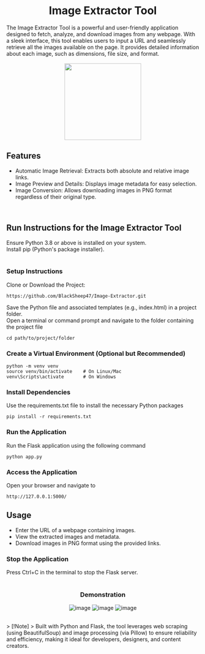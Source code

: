 <H1 align="center"> Image Extractor Tool </H1>
The Image Extractor Tool is a powerful and user-friendly application designed to fetch, analyze, and download images from any webpage. With a sleek interface, this tool enables users to input a URL and seamlessly retrieve all the images available on the page. It provides detailed information about each image, such as dimensions, file size, and format.<br>
<br>
<div align="center">
  
<img src="https://github.com/user-attachments/assets/4f9e4599-b4fb-40b6-9c32-27026a86c086" style="width: 200px; height: 200px;">

</div>

<h2>Features</h2>

* Automatic Image Retrieval: Extracts both absolute and relative image links.
* Image Preview and Details: Displays image metadata for easy selection.
* Image Conversion: Allows downloading images in PNG format regardless of their original type.

<br>
<h2>Run Instructions for the Image Extractor Tool</h2>
Ensure Python 3.8 or above is installed on your system.<br>
Install pip (Python's package installer).<br>

<br>
<h3>Setup Instructions</h3>
Clone or Download the Project: 

`https://github.com/BlackSheep47/Image-Extractor.git`<br>

Save the Python file and associated templates (e.g., index.html) in a project folder.<br>
Open a terminal or command prompt and navigate to the folder containing the project file

`cd path/to/project/folder`

<h3>Create a Virtual Environment (Optional but Recommended)</h3>

`python -m venv venv` <br>
`source venv/bin/activate    # On Linux/Mac` <br>
`venv\Scripts\activate       # On Windows`<br>

<h3>Install Dependencies</h3>
Use the requirements.txt file to install the necessary Python packages<br>

`pip install -r requirements.txt`<br>

<h3>Run the Application</h3>
Run the Flask application using the following command<br>

`python app.py`

<h3>Access the Application</h3>
Open your browser and navigate to<br>

`http://127.0.0.1:5000/`

<h2>Usage</h2>

* Enter the URL of a webpage containing images.
* View the extracted images and metadata.
* Download images in PNG format using the provided links.

<h3>Stop the Application</h3>
Press Ctrl+C in the terminal to stop the Flask server.<br>

<br>
<div align="center">
  
<h3> Demonstration</h3>
  
![image](https://github.com/user-attachments/assets/27bddeba-1f7d-45ec-86af-911c1b147a90)
![image](https://github.com/user-attachments/assets/d4bdebea-7a9d-485b-b3ef-4ba9317fb510)
![image](https://github.com/user-attachments/assets/1d0fcf96-890f-4758-a9f7-013171edf569)

</div>




<br>
> [!Note]
> Built with Python and Flask, the tool leverages web scraping (using BeautifulSoup) and image processing (via Pillow) to ensure reliability and efficiency, making it ideal for developers, designers, and content creators.
